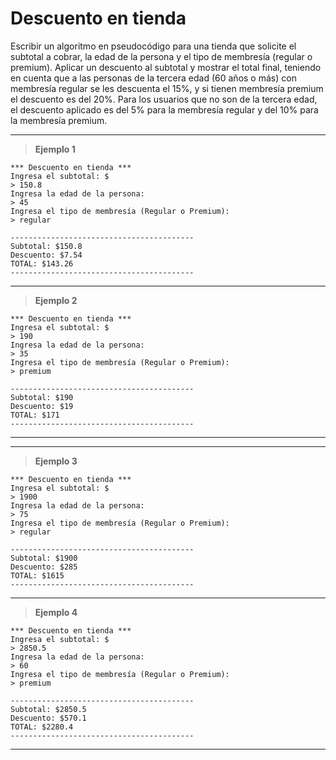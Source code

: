 ﻿# Descuento en tienda

Escribir un algoritmo en pseudocódigo para una tienda que solicite el subtotal a cobrar, la edad de la persona y el tipo de 
membresía (regular o premium). Aplicar un descuento al subtotal y mostrar el total final, teniendo en cuenta que a las 
personas de la tercera edad (60 años o más) con membresía regular se les descuenta el 15%, y si tienen membresía premium 
el descuento es del 20%. Para los usuarios que no son de la tercera edad, el descuento aplicado es del 5% para la membresía 
regular y del 10% para la membresía premium.

---

> **Ejemplo 1**

```
*** Descuento en tienda ***
Ingresa el subtotal: $
> 150.8
Ingresa la edad de la persona:
> 45
Ingresa el tipo de membresía (Regular o Premium):
> regular

-----------------------------------------
Subtotal: $150.8
Descuento: $7.54
TOTAL: $143.26
-----------------------------------------
```

---

> **Ejemplo 2**

```
*** Descuento en tienda ***
Ingresa el subtotal: $
> 190
Ingresa la edad de la persona:
> 35
Ingresa el tipo de membresía (Regular o Premium):
> premium

-----------------------------------------
Subtotal: $190
Descuento: $19
TOTAL: $171
-----------------------------------------
```

---

---

> **Ejemplo 3**

```
*** Descuento en tienda ***
Ingresa el subtotal: $
> 1900
Ingresa la edad de la persona:
> 75
Ingresa el tipo de membresía (Regular o Premium):
> regular

-----------------------------------------
Subtotal: $1900
Descuento: $285
TOTAL: $1615
-----------------------------------------
```

---

> **Ejemplo 4**

```
*** Descuento en tienda ***
Ingresa el subtotal: $
> 2850.5
Ingresa la edad de la persona:
> 60
Ingresa el tipo de membresía (Regular o Premium):
> premium

-----------------------------------------
Subtotal: $2850.5
Descuento: $570.1
TOTAL: $2280.4
-----------------------------------------
```

---

